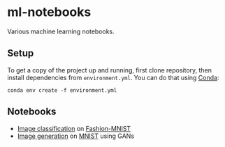 # ml-notebooks
Various machine learning notebooks.

## Setup
To get a copy of the project up and running, first clone repository, then install dependencies from `environment.yml`. You can do that using [Conda](https://conda.io/docs/):
```
conda env create -f environment.yml
```

## Notebooks
- [Image classification](https://github.com/czyzi0/ml-notebooks/blob/master/notebooks/image-classification.ipynb) on [Fashion-MNIST](https://github.com/zalandoresearch/fashion-mnist)
- [Image generation](https://github.com/czyzi0/ml-notebooks/blob/master/notebooks/image-generation.ipynb) on [MNIST](http://yann.lecun.com/exdb/mnist/) using GANs
